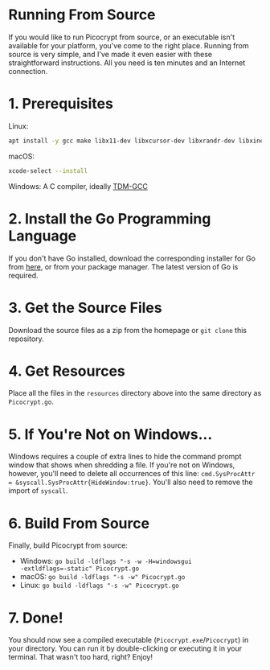 # Running From Source
If you would like to run Picocrypt from source, or an executable isn't available for your platform, you've come to the right place. Running from source is very simple, and I've made it even easier with these straightforward instructions. All you need is ten minutes and an Internet connection.

# 1. Prerequisites
Linux:
```bash
apt install -y gcc make libx11-dev libxcursor-dev libxrandr-dev libxinerama-dev libxi-dev libgl1-mesa-dev libxxf86vm-dev libgtk-3-dev xdg-utils libglu1-mesa xclip coreutils
```
macOS:
```bash
xcode-select --install
```
Windows: A C compiler, ideally [TDM-GCC](https://jmeubank.github.io/tdm-gcc/)

# 2. Install the Go Programming Language
If you don't have Go installed, download the corresponding installer for Go from <a href="https://golang.org/dl">here</a>, or from your package manager. The latest version of Go is required.

# 3. Get the Source Files
Download the source files as a zip from the homepage or `git clone` this repository.

# 4. Get Resources
Place all the files in the `resources` directory above into the same directory as `Picocrypt.go`.

# 5. If You're Not on Windows...
Windows requires a couple of extra lines to hide the command prompt window that shows when shredding a file. If you're not on Windows, however, you'll need to delete all occurrences of this line: `cmd.SysProcAttr = &syscall.SysProcAttr{HideWindow:true}`. You'll also need to remove the import of `syscall`.

# 6. Build From Source
Finally, build Picocrypt from source:
- Windows: <code>go build -ldflags "-s -w -H=windowsgui -extldflags=-static" Picocrypt.go</code>
- macOS: <code>go build -ldflags "-s -w" Picocrypt.go</code>
- Linux: <code>go build -ldflags "-s -w" Picocrypt.go</code>

# 7. Done!
You should now see a compiled executable (`Picocrypt.exe`/`Picocrypt`) in your directory. You can run it by double-clicking or executing it in your terminal. That wasn't too hard, right? Enjoy!
